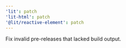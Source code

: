 ```yaml
---
'lit': patch
'lit-html': patch
'@lit/reactive-element': patch
---
```


Fix invalid pre-releases that lacked build output.
